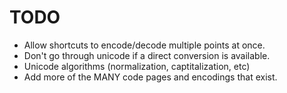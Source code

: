 # TODO

* Allow shortcuts to encode/decode multiple points at once.
* Don't go through unicode if a direct conversion is available.
* Unicode algorithms (normalization, captitalization, etc)
* Add more of the MANY code pages and encodings that exist.